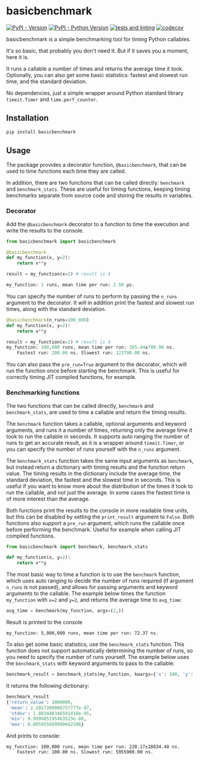 # basicbenchmark

[![PyPI - Version](https://img.shields.io/pypi/v/basicbenchmark.svg)](https://pypi.org/project/basicbenchmark)
[![PyPI - Python Version](https://img.shields.io/pypi/pyversions/basicbenchmark.svg)](https://pypi.org/project/basicbenchmark)
[![tests and linting](https://github.com/rhkarls/basicbenchmark/actions/workflows/run_tests.yml/badge.svg)](https://github.com/rhkarls/basicbenchmark/actions/workflows/run_tests.yml)
[![codecov](https://codecov.io/github/rhkarls/basicbenchmark/graph/badge.svg?token=69XQYRBK5I)](https://codecov.io/github/rhkarls/basicbenchmark)

basicbenchmark is a simple benchmarking tool for timing Python callables.

It's so basic, that probably you don't need it. But if it saves you a moment, here it is.

It runs a callable a number of times and returns the average time it took.
Optionally, you can also get some basic statistics: fastest and slowest run time, and the standard deviation.

No dependencies, just a simple wrapper around Python standard library `timeit.Timer` and `time.perf_counter`.

## Installation

```bash
pip install basicbenchmark
```

## Usage

The package provides a decorator function, `@basicbenchmark`, that can be used to time functions each time they are called.

In addition, there are two functions that can be called directly: `benchmark` and `benchmark_stats`.
These are useful for timing functions, keeping timing benchmarks separate from source code and storing the results in variables.

### Decorator

Add the `@basicbenchmark` decorator to a function to time the execution and write the results to the console.

```python
from basicbenchmark import basicbenchmark

@basicbenchmark
def my_function(x, y=2):
    return x**y

result = my_function(x=2) # result is 4

my_function: 1 runs, mean time per run: 2.50 µs.
```

You can specify the number of runs to perform by passing the `n_runs` argument to the decorator.
It will in addition print the fastest and slowest run times, along with the standard deviation.

```python
@basicbenchmark(n_runs=100_000)
def my_function(x, y=2):
    return x**y

result = my_function(x=2) # result is 4
my_function: 100,000 runs, mean time per run: 385.44±700.90 ns.
	Fastest run: 200.00 ns. Slowest run: 123700.00 ns.
```

You can also pass the `pre_run=True` argument to the decorator, which will run the function once before starting the benchmark.
This is useful for correctly timing JIT compiled functions, for example.

### Benchmarking functions
The two functions that can be called directly, `benchmark` and `benchmark_stats`, are used to time a callable and return the timing results.

The `benchmark` function takes a callable, optional arguments and keyword arguments, and runs it a number of times, returning only the average time it took to run the callable in seconds.
It supports auto ranging the number of runs to get an accurate result, as it is a wrapper around `timeit.Timer`, or you can specify the number of runs yourself with the `n_runs` argument.

The `benchmark_stats` function takes the same input arguments as `benchmark`, but instead return a dictionary with timing results and the function return value.
The timing results in the dictionary include the average time, the standard deviation, the fastest and the slowest time in seconds.
This is useful if you want to know more about the distribution of the times it took to run the callable, and not just the average. In some cases the fastest time is of more interest than the average.

Both functions print the results to the console in more readable time units, but this can be disabled by setting the `print_result` argument to `False`.
Both functions also support a `pre_run` argument, which runs the callable once before performing the benchmark. Useful for example when calling JIT compiled functions.

```python
from basicbenchmark import benchmark, benchmark_stats

def my_function(x, y=2):
    return x**y
```

The most basic way to time a function is to use the `benchmark` function, which uses auto ranging to decide the number
of runs required (if argument `n_runs` is not passed), and allows for passing arguments and keyword arguments to the callable.
The example below times the function `my_function` with `x=2` and `y=2`, and returns the average time to `avg_time`:
```python
avg_time = benchmark(my_function, args=(2,))
```
Result is printed to the console

``` my_function: 5,000,000 runs, mean time per run: 72.37 ns. ```

To also get some basic statistics, use the `benchmark_stats` function. This function does not support automatically determining the number of runs, so you need to specify the number of runs yourself.
The example below uses the `benchmark_stats` with keyword arguments to pass to the callable:

```python
benchmark_result = benchmark_stats(my_function, kwargs={'x': 100, 'y': 3}, n_runs=100_000)
```

It returns the following dictionary:
```python
benchmark_result
{'return_value': 1000000,
 'mean': 2.2017200006757777e-07,
 'stdev': 1.883448346591418e-05,
 'min': 9.999985195463523e-08,
 'max': 0.005955899999662506}
```

And prints to console:
```
my_function: 100,000 runs, mean time per run: 220.17±18834.48 ns.
	Fastest run: 100.00 ns. Slowest run: 5955900.00 ns.
```

